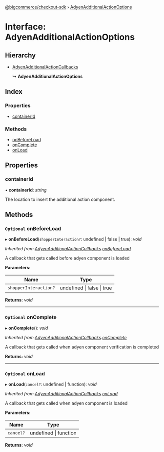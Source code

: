 [@bigcommerce/checkout-sdk](../README.md) › [AdyenAdditionalActionOptions](adyenadditionalactionoptions.md)

# Interface: AdyenAdditionalActionOptions

## Hierarchy

* [AdyenAdditionalActionCallbacks](adyenadditionalactioncallbacks.md)

  ↳ **AdyenAdditionalActionOptions**

## Index

### Properties

* [containerId](adyenadditionalactionoptions.md#containerid)

### Methods

* [onBeforeLoad](adyenadditionalactionoptions.md#optional-onbeforeload)
* [onComplete](adyenadditionalactionoptions.md#optional-oncomplete)
* [onLoad](adyenadditionalactionoptions.md#optional-onload)

## Properties

###  containerId

• **containerId**: *string*

The location to insert the additional action component.

## Methods

### `Optional` onBeforeLoad

▸ **onBeforeLoad**(`shopperInteraction?`: undefined | false | true): *void*

*Inherited from [AdyenAdditionalActionCallbacks](adyenadditionalactioncallbacks.md).[onBeforeLoad](adyenadditionalactioncallbacks.md#optional-onbeforeload)*

A callback that gets called before adyen component is loaded

**Parameters:**

Name | Type |
------ | ------ |
`shopperInteraction?` | undefined &#124; false &#124; true |

**Returns:** *void*

___

### `Optional` onComplete

▸ **onComplete**(): *void*

*Inherited from [AdyenAdditionalActionCallbacks](adyenadditionalactioncallbacks.md).[onComplete](adyenadditionalactioncallbacks.md#optional-oncomplete)*

A callback that gets called when adyen component verification
is completed

**Returns:** *void*

___

### `Optional` onLoad

▸ **onLoad**(`cancel?`: undefined | function): *void*

*Inherited from [AdyenAdditionalActionCallbacks](adyenadditionalactioncallbacks.md).[onLoad](adyenadditionalactioncallbacks.md#optional-onload)*

A callback that gets called when adyen component is loaded

**Parameters:**

Name | Type |
------ | ------ |
`cancel?` | undefined &#124; function |

**Returns:** *void*
